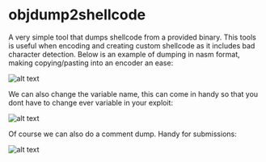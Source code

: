 # objdump2shellcode
A very simple tool that dumps shellcode from a provided binary. This tools is useful when encoding and creating custom shellcode as it includes bad character detection. Below is an example of dumping in nasm format, making copying/pasting into an encoder an ease:

![alt text](https://raw.githubusercontent.com/wetw0rk/objdump2shellcode/master/pictures/nasm_output.png)

We can also change the variable name, this can come in handy so that you dont have to change ever variable in your exploit:

![alt text](https://raw.githubusercontent.com/wetw0rk/objdump2shellcode/master/pictures/panda.png)

Of course we can also do a comment dump. Handy for submissions:

![alt text](https://raw.githubusercontent.com/wetw0rk/objdump2shellcode/master/pictures/c_dump.png)
